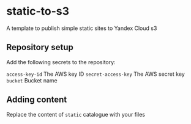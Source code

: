 # static-to-s3
A template to publish simple static sites to Yandex Cloud s3

## Repository setup

Add the following secrets to the repository:

`access-key-id` The AWS key ID
`secret-access-key` The AWS secret key
`bucket` Bucket name

## Adding content
Replace the content of `static` catalogue with your files 
